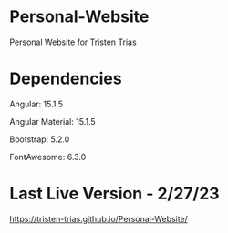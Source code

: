 # Personal-Website

Personal Website for Tristen Trias

# Dependencies

Angular: 15.1.5

Angular Material: 15.1.5

Bootstrap: 5.2.0

FontAwesome: 6.3.0

# Last Live Version - 2/27/23

https://tristen-trias.github.io/Personal-Website/
